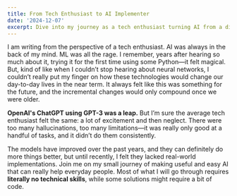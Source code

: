 ```yaml
---
title: From Tech Enthusiast to AI Implementer
date: '2024-12-07'
excerpt: Dive into my journey as a tech enthusiast turning AI from a distant concept into practical tools. Discover how, with minimal to no coding, AI can enhance everyday life.
---
```


I am writing from the perspective of a tech enthusiast. AI was always in the back of my mind. ML was all the rage. I remember, years after hearing so much about it, trying it for the first time using some Python—it felt magical. But, kind of like when I couldn’t stop hearing about neural networks, I couldn’t really put my finger on how these technologies would change our day-to-day lives in the near term. It always felt like this was something for the future, and the incremental changes would only compound once we were older.

**OpenAI's ChatGPT using GPT-3 was a leap.** But I’m sure the average tech enthusiast felt the same: a lot of excitement and then neglect. There were too many hallucinations, too many limitations—it was really only good at a handful of tasks, and it didn’t do them consistently.

The models have improved over the past years, and they can definitely do more things better, but until recently, I felt they lacked real-world implementations. Join me on my small journey of making useful and easy AI that can really help everyday people. Most of what I will go through requires **literally no technical skills**, while some solutions might require a bit of code.